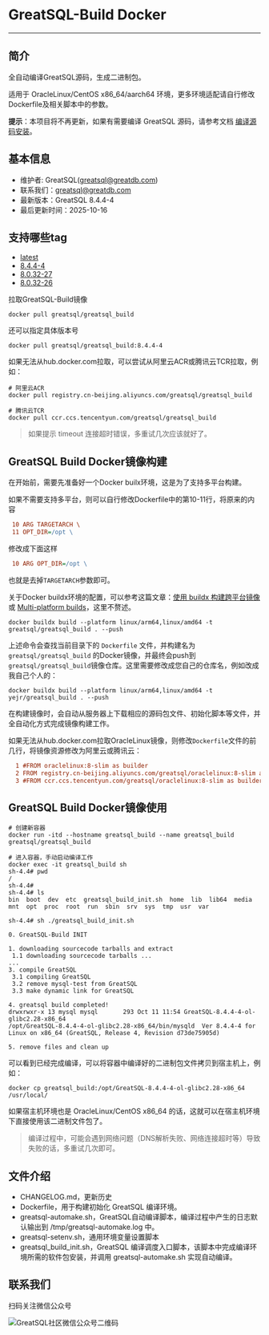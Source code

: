 # GreatSQL-Build Docker
---

## 简介

全自动编译GreatSQL源码，生成二进制包。

适用于 OracleLinux/CentOS x86_64/aarch64 环境，更多环境适配请自行修改Dockerfile及相关脚本中的参数。

**提示**：本项目将不再更新，如果有需要编译 GreatSQL 源码，请参考文档 [编译源码安装](https://greatsql.cn/docs/4-install-guide/6-install-with-source-code.html)。

## 基本信息
- 维护者: GreatSQL(greatsql@greatdb.com)
- 联系我们：greatsql@greatdb.com
- 最新版本：GreatSQL 8.4.4-4
- 最后更新时间：2025-10-16

## 支持哪些tag

- [latest](https://hub.docker.com/repository/docker/greatsql/greatsql_build/tags/latest/sha256:8b2a40a07efaafca05ed966f38745f612393ad6febeb81e8f4df4e3f6346589e)
- [8.4.4-4](https://hub.docker.com/repository/docker/greatsql/greatsql_build/tags/8.4.4-4/sha256:8b2a40a07efaafca05ed966f38745f612393ad6febeb81e8f4df4e3f6346589e)
- [8.0.32-27](https://hub.docker.com/repository/docker/greatsql/greatsql_build/tags/8.0.32-27/sha256:16c3b1f7336578e9ad96593d8e3b02de032ede456a5f4681f11cff538673bdd8)
- [8.0.32-26](https://hub.docker.com/repository/docker/greatsql/greatsql_build/tags/8.0.32-26/sha256:2402086558d5913b2f8774c2fe39690237bb90175a22efb022471f0f62c9ac9c)

拉取GreatSQL-Build镜像

```shell
docker pull greatsql/greatsql_build
```

还可以指定具体版本号

```shell
docker pull greatsql/greatsql_build:8.4.4-4
```

如果无法从hub.docker.com拉取，可以尝试从阿里云ACR或腾讯云TCR拉取，例如：

```shell
# 阿里云ACR
docker pull registry.cn-beijing.aliyuncs.com/greatsql/greatsql_build

# 腾讯云TCR
docker pull ccr.ccs.tencentyun.com/greatsql/greatsql_build
```

> 如果提示 timeout 连接超时错误，多重试几次应该就好了。

## GreatSQL Build Docker镜像构建

在开始前，需要先准备好一个Docker builx环境，这是为了支持多平台构建。

如果不需要支持多平台，则可以自行修改Dockerfile中的第10-11行，将原来的内容

```ini
 10 ARG TARGETARCH \
 11 OPT_DIR=/opt \
```

修改成下面这样

```ini
 10 ARG OPT_DIR=/opt \
```

也就是去掉`TARGETARCH`参数即可。

关于Docker buildx环境的配置，可以参考这篇文章：[使用 buildx 构建跨平台镜像](https://zhuanlan.zhihu.com/p/622399482) 或 [Multi-platform builds](https://docs.docker.com/build/building/multi-platform/)，这里不赘述。

```shell
docker buildx build --platform linux/arm64,linux/amd64 -t greatsql/greatsql_build . --push
```

上述命令会查找当前目录下的 `Dockerfile` 文件，并构建名为 `greatsql/greatsql_build` 的Docker镜像，并最终会push到`greatsql/greatsql_build`镜像仓库。这里需要修改成您自己的仓库名，例如改成我自己个人的：

```shell
docker buildx build --platform linux/arm64,linux/amd64 -t yejr/greatsql_build . --push
```

在构建镜像时，会自动从服务器上下载相应的源码包文件、初始化脚本等文件，并全自动化方式完成镜像构建工作。

如果无法从hub.docker.com拉取OracleLinux镜像，则修改`Dockerfile`文件的前几行，将镜像资源修改为阿里云或腾讯云：

```ini
  1 #FROM oraclelinux:8-slim as builder
  2 FROM registry.cn-beijing.aliyuncs.com/greatsql/oraclelinux:8-slim as builder
  3 #FROM ccr.ccs.tencentyun.com/greatsql/oraclelinux:8-slim as builder
```

## GreatSQL Build Docker镜像使用

```shell
# 创建新容器
docker run -itd --hostname greatsql_build --name greatsql_build greatsql/greatsql_build

# 进入容器，手动启动编译工作
docker exec -it greatsql_build sh
sh-4.4# pwd
/
sh-4.4#
sh-4.4# ls
bin  boot  dev  etc  greatsql_build_init.sh  home  lib  lib64  media  mnt  opt  proc  root  run  sbin  srv  sys  tmp  usr  var

sh-4.4# sh ./greatsql_build_init.sh

0. GreatSQL-Build INIT

1. downloading sourcecode tarballs and extract
 1.1 downloading sourcecode tarballs ...
...
3. compile GreatSQL
 3.1 compiling GreatSQL
 3.2 remove mysql-test from GreatSQL
 3.3 make dynamic link for GreatSQL

4. greatsql build completed!
drwxrwxr-x 13 mysql mysql       293 Oct 11 11:54 GreatSQL-8.4.4-4-ol-glibc2.28-x86_64
/opt/GreatSQL-8.4.4-4-ol-glibc2.28-x86_64/bin/mysqld  Ver 8.4.4-4 for Linux on x86_64 (GreatSQL, Release 4, Revision d73de75905d)

5. remove files and clean up 
```

可以看到已经完成编译，可以将容器中编译好的二进制包文件拷贝到宿主机上，例如：

```shell
docker cp greatsql_build:/opt/GreatSQL-8.4.4-4-ol-glibc2.28-x86_64 /usr/local/
```

如果宿主机环境也是 OracleLinux/CentOS x86_64 的话，这就可以在宿主机环境下直接使用该二进制文件包了。

> 编译过程中，可能会遇到网络问题（DNS解析失败、网络连接超时等）导致失败的话，多重试几次即可。

## 文件介绍
- CHANGELOG.md，更新历史
- Dockerfile，用于构建初始化 GreatSQL 编译环境。
- greatsql-automake.sh，GreatSQL自动编译脚本，编译过程中产生的日志默认输出到 /tmp/greatsql-automake.log 中。
- greatsql-setenv.sh，通用环境变量设置脚本
- greatsql_build_init.sh，GreatSQL 编译调度入口脚本，该脚本中完成编译环境所需的软件包安装，并调用 greatsql-automake.sh 实现自动编译。

## 联系我们
扫码关注微信公众号

![GreatSQL社区微信公众号二维码](https://images.gitee.com/uploads/images/2021/0802/143402_f9d6cb61_8779455.jpeg "greatsql社区-wx-qrcode-0.5m.jpg")
